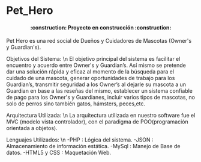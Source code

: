 # Pet_Hero
<h4 align="center">
:construction: Proyecto en construcción :construction:
</h4>
Pet Hero es una red social de Dueños y Cuidadores de Mascotas (Owner's y Guardian's).

Objetivos del Sistema: \n 
El objetivo principal del sistema es facilitar el encuentro y acuerdo entre Owner's y Guardian’s. Así mismo se pretende dar una solución rápida y eficaz al momento de la búsqueda para el cuidado de una mascota, generar oportunidades de trabajo para los Guardian’s, transmitir seguridad a los Owner’s al dejarle su mascota a un Guardian en base a las reseñas del mismo, establecer un sistema confiable de pago para los Owner's y Guardianes, incluir varios tipos de mascotas, no solo de perros sino también gatos, hámsters, peces,etc.


Arquitectura Utilizada: \n
La arquitectura utilizada en nuestro software fue el MVC (modelo vista controlador), con el paradigma de POO(programación orientada a objetos).	

Lenguajes Utilizados: \n
	-PHP : Lógica del sistema.
	-JSON : Almacenamiento de información estática.
	-MySql : Manejo de Base de datos.
	-HTML5 y CSS : Maquetación Web.

